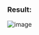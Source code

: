 ### Result:
![image](https://user-images.githubusercontent.com/35657846/178798816-bdf8842c-95dc-44a4-a9aa-e26d4d29503b.png)
